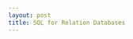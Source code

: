 ```yaml
---
layout: post
title: SQL for Relation Databases
---
```


<html>
<head>
    <link rel="stylesheet" type="text/css" href="https://cdnjs.cloudflare.com/ajax/libs/twitter-bootstrap/3.3.4/css/bootstrap.css"/>
    <script src="https://cdnjs.cloudflare.com/ajax/libs/jquery/2.1.1/jquery.min.js"></script>
    <script src="https://cdnjs.cloudflare.com/ajax/libs/twitter-bootstrap/3.3.4/js/bootstrap.min.js"></script>
    <script src="ZeroClipboard.js"></script>
    <style>
        .btn-clipboard {
            position: relative;
            right: 51px;
            border-radius: 0 4px 0 4px;

        }
        .zeroclipboard-is-hover {
            color: #fff;
            border-color: #563d7c;
            background-color: #563d7c;
        }
    </style>
</head>
<body>
    <div class="container">
        <h5>your code</h5>
        <div class="row-fluid">
            <div class="code-box">
                <span class="btn btn-default btn-sm btn-clipboard pull-right" data-clipboard-target="code">
                    Copy
                </span>
                <pre id="code">
var odds = evens.map(v => v + 1);
var nums = evens.map((v, i) => v + i);
var pairs = evens.map(v => ({even: v, odd: v + 1}));
                </pre>
            </div>
        </div>
    </div>
</body>
<script>
    $(function () {
        // zeroclipboard object
        var clip = new ZeroClipboard($('.btn-clipboard'));
        var clipElems = $(clip.elements());
        // tooltip logic
        var tooltipOptions = {title: 'Copy to clipboard', placement: 'top'};
        clipElems.tooltip(tooltipOptions);
        clipElems.click(function() {
            clipElems.data('bs.tooltip').options.title = 'Copied!';
            clipElems.tooltip('show');
        });
        clipElems.mouseleave(function () {
            clipElems.data('bs.tooltip').options.title = tooltipOptions.title;
        });
    });
</script>
</html>


